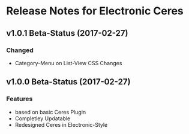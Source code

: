 # Release Notes for Electronic Ceres

## v1.0.1 Beta-Status (2017-02-27)

### Changed

- Category-Menu on List-View CSS Changes

## v1.0.0 Beta-Status (2017-02-27)

### Features

- based on basic Ceres Plugin
- Completley Updatable
- Redesigned Ceres in Electronic-Style